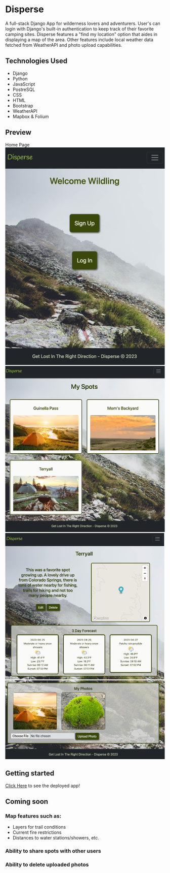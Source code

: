 # Disperse
A full-stack Django App for wilderness lovers and adventurers. User's can login with Django's built-in authentication to keep track of their favorite camping sites. Disperse features a "find my location" option that aides in displaying a map of the area. Other features include local weather data fetched from WeatherAPI and photo upload capabilities. 

## Technologies Used
- Django
- Python
- JavaScript
- PostreSQL
- CSS
- HTML
- Bootstrap
- WeatherAPI
- Mapbox & Folium

## Preview
Home Page
![Alt text](media/spot_images/login.png)
![Alt text](media/spot_images/list.png)
![Alt text](media/spot_images/detail.png)
![Alt text](media/spot_images/photo.png)

## Getting started
[Click Here](https://disperse.herokuapp.com/) to see the deployed app!

## Coming soon
### Map features such as:
- Layers for trail conditions
- Current fire restrictions
- Distances to water stations/showers, etc.
### Ability to share spots with other users
### Ability to delete uploaded photos
